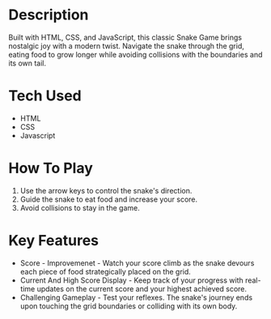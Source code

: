 # Description
Built with HTML, CSS, and JavaScript, this classic Snake Game brings nostalgic joy with a modern twist. Navigate the snake through the grid, eating food to grow longer while avoiding collisions with the boundaries and its own tail.
# Tech Used
* HTML
* CSS
* Javascript
# How To Play
1. Use the arrow keys to control the snake's direction.
2. Guide the snake to eat food and increase your score.
3. Avoid collisions to stay in the game.
# Key Features
* Score - Improvemenet - Watch your score climb as the snake devours each piece of food strategically placed on the grid.
* Current And High Score Display - Keep track of your progress with real-time updates on the current score and your highest achieved score.
* Challenging Gameplay - Test your reflexes. The snake's journey ends upon touching the grid boundaries or colliding with its own body. 

